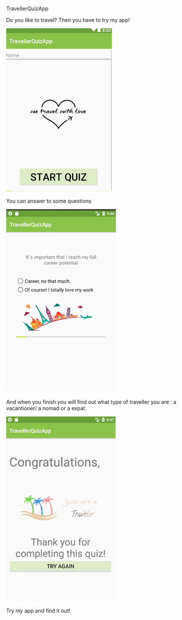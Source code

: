TravellerQuizApp

Do you like to travel?
Then you have to try my app!

![alt text](https://github.com/AlexandraDamaschin/TravellerQuizApp/blob/master/start.PNG)

You can answer to some questions

![alt text](https://github.com/AlexandraDamaschin/TravellerQuizApp/blob/master/question.png)

And when you finish you will find out what type of traveller you are : a vacantioner/ a nomad or a expat.

![alt text](https://github.com/AlexandraDamaschin/TravellerQuizApp/blob/master/finish.png)

Try my app and find it out!
